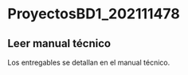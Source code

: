 # ProyectosBD1_202111478

<h2>Leer manual técnico</h2>
Los entregables se detallan en el manual técnico.
